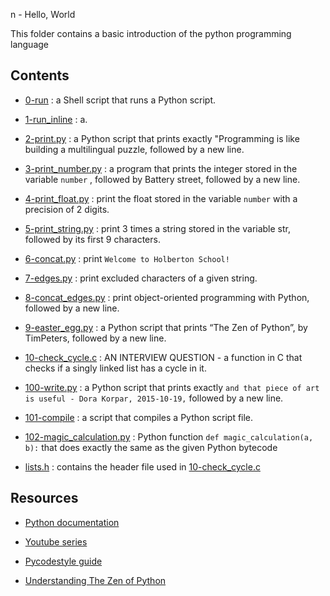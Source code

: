 
n - Hello, World

This folder contains a basic introduction of the python programming language



## Contents

- [0-run](0-run) : a Shell script that runs a Python script.

- [1-run_inline](1-run_inline) : a.

- [2-print.py](2-print.py) : a Python script that prints exactly "Programming  is like building a multilingual puzzle, followed by a new line.

- [3-print_number.py](3-print_number.py) : a program that prints the integer stored in the variable ```number``` , followed by Battery street, followed by a new line.

- [4-print_float.py](4-print_float.py) :  print the float stored in the variable ```number``` with a precision of 2 digits.

- [5-print_string.py](5-print_string.py) :  print 3 times a string stored in the variable str, followed by its first 9 characters.

- [6-concat.py](6-concat.py) : print ```Welcome to Holberton School!```

- [7-edges.py](7-edges.py) : print excluded characters of a given string.

- [8-concat_edges.py](8-concat_edges.py) :  print object-oriented programming with Python, followed by a new line.

- [9-easter_egg.py](9-easter_egg.py) : a Python script that prints “The Zen of Python”, by TimPeters, followed by a new line.

- [10-check_cycle.c](10-check_cycle.c) : AN INTERVIEW QUESTION - a function in C that checks if a singly linked list has a cycle in it.

- [100-write.py](100-write.py) : a Python script that prints exactly ```and that piece of art is useful - Dora Korpar, 2015-10-19,``` followed by a new line.

- [101-compile](101-compile) : a script that compiles a Python script file.

- [102-magic_calculation.py](102-magic_calculation.py) : Python function ```def magic_calculation(a, b):``` that does exactly the same as the given Python bytecode

- [lists.h](lists.h) : contains the header file used in [10-check_cycle.c](10-check_cycle.c)



## Resources

- [Python documentation](https://docs.python.org/3/tutorial/index.html)

- [Youtube series](https://www.youtube.com/playlist?list=PLGLfVvz_LVvTn3cK5e6LjhgGiSeVlIRwt)

- [Pycodestyle guide](https://alx-intranet.hbtn.io/rltoken/zbSpP5Q7q3JUCAWDL2z9Wg)

- [Understanding The Zen of Python](https://www.youtube.com/watch?v=uBHOb55-fBo)
